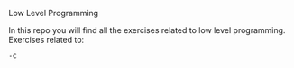 Low Level Programming

In this repo you will find all the exercises related to low level programming.
Exercises related to:

	-C
